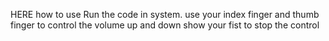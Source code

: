 HERE how to use
Run the code in system.
use your index finger and thumb finger to control the volume up and down
show your fist to stop the control